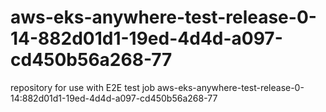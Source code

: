 # aws-eks-anywhere-test-release-0-14-882d01d1-19ed-4d4d-a097-cd450b56a268-77
repository for use with E2E test job aws-eks-anywhere-test-release-0-14:882d01d1-19ed-4d4d-a097-cd450b56a268-77
